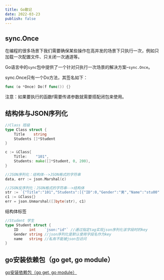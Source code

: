 ```yaml
---
title: Go散记
date: 2022-03-23
publish: false
---
```


## sync.Once

在编程的很多场景下我们需要确保某些操作在高并发的场景下只执行一次，例如只加载一次配置文件、只关闭一次通道等。

Go语言中的`sync`包中提供了一个针对只执行一次场景的解决方案–`sync.Once`。

sync.Once只有一个Do方法，其签名如下：

```go
func (o *Once) Do(f func()) {}
```

注意：如果要执行的函数f需要传递参数就需要搭配闭包来使用。

## 结构体与JSON序列化

```go
//Class 班级
type Class struct {
    Title    string
    Students []*Student
}

c := &Class{
    Title:    "101",
    Students: make([]*Student, 0, 200),
}

//JSON序列化：结构体-->JSON格式的字符串
data, err := json.Marshal(c)

//JSON反序列化：JSON格式的字符串-->结构体
str := `{"Title":"101","Students":[{"ID":0,"Gender":"男","Name":"stu00"},{"ID":1,"Gender":"男","Name":"stu01"},{"ID":2,"Gender":"男","Name":"stu02"},{"ID":3,"Gender":"男","Name":"stu03"},{"ID":4,"Gender":"男","Name":"stu04"},{"ID":5,"Gender":"男","Name":"stu05"},{"ID":6,"Gender":"男","Name":"stu06"},{"ID":7,"Gender":"男","Name":"stu07"},{"ID":8,"Gender":"男","Name":"stu08"},{"ID":9,"Gender":"男","Name":"stu09"}]}`
c1 := &Class{}
err = json.Unmarshal([]byte(str), c1)
```

结构体标签

```go
//Student 学生
type Student struct {
    ID     int    `json:"id"` //通过指定tag实现json序列化该字段时的key
    Gender string //json序列化是默认使用字段名作为key
    name   string //私有不能被json包访问
}
```

## go安装依赖包（go get, go module）

[go安装依赖包（go get, go module）](https://blog.csdn.net/weixin_41519463/article/details/103501485)

